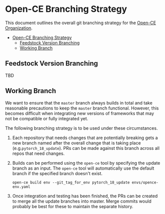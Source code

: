 # Open-CE Branching Strategy

This document outlines the overall git branching strategy for the
[Open-CE Organization](https://github.com/open-ce).

- [Open-CE Branching Strategy](#open-ce-branching-strategy)
  - [Feedstock Version Branching](#feedstock-version-branching)
  - [Working Branch](#working-branch)

## Feedstock Version Branching

TBD

## Working Branch

We want to ensure that the `master` branch always builds in total and take
reasonable precautions to keep the `master` branch functional. However, this
becomes difficult when integrating new versions of frameworks that may not be
compatible or fully integrated yet.

The following branching strategy is to be used under these circumstances.

1. Each repository that needs changes that are potentially breaking gets a
   new branch named after the overall change that is taking place
   (e.g.`pytorch_18_update`). PRs can be made against this branch across all
   repos that need changes.

2. Builds can be performed using the `open-ce` tool by specifying the update
   branch as an input. The `open-ce` tool will automatically use the default
   branch if the specified branch doesn't exist.

    ```shell
    open-ce build env --git_tag_for_env pytorch_18_update envs/opence-env.yaml
    ```

3. Once integration and testing has been finished, the PRs can be created to
   merge all the update branches into master. Merge commits would probably be
   best for these to maintain the separate history.
